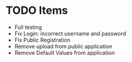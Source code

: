 # TODO Items

- Full testing
- Fix Login: incorrect username and password
- Fix Public Registration
- Remove upload from public application
- Remove Default Values from application

